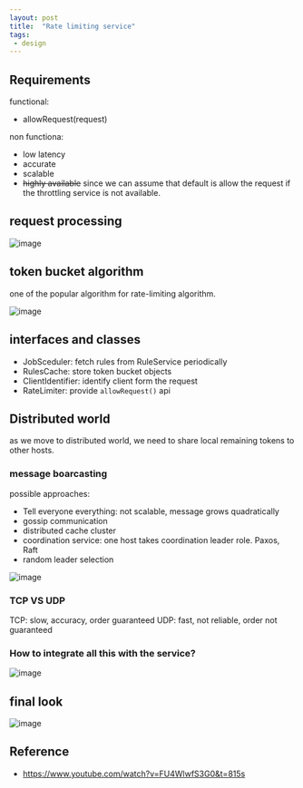 ```yaml
---
layout: post
title:  "Rate limiting service"
tags:
 - design
---
```


## Requirements

functional:
- allowRequest(request)

non functiona:
- low latency
- accurate
- scalable
- ~~highly available~~ since we can assume that default is allow the request if the throttling service is not available.

## request processing
![image](https://user-images.githubusercontent.com/900639/124370124-a29e0680-dc28-11eb-9ca0-039aa7db62bd.png)


## token bucket algorithm
one of the popular algorithm for rate-limiting algorithm.

![image](https://user-images.githubusercontent.com/900639/124370140-c8c3a680-dc28-11eb-914e-8541dcf0f632.png)

## interfaces and classes
- JobSceduler: fetch rules from RuleService periodically
- RulesCache: store token bucket objects
- ClientIdentifier: identify client form the request 
- RateLimiter: provide `allowRequest()` api

## Distributed world
as we move to distributed world, we need to share local remaining tokens to other hosts. 

### message boarcasting
possible approaches:
- Tell everyone everything: not scalable, message grows quadratically
- gossip communication
- distributed cache cluster
- coordination service: one host takes coordination leader role. Paxos, Raft
- random leader selection

![image](https://user-images.githubusercontent.com/900639/124373547-eeac7380-dc47-11eb-8fb3-1b6be446ed7f.png)

### TCP VS UDP
TCP: slow, accuracy, order guaranteed
UDP: fast, not reliable, order not guaranteed

### How to integrate all this with the service?

![image](https://user-images.githubusercontent.com/900639/124373585-46e37580-dc48-11eb-9efe-b70fef4cb38c.png)

## final look
![image](https://user-images.githubusercontent.com/900639/124373721-adb55e80-dc49-11eb-8643-d77ec2b938c3.png)



## Reference
- https://www.youtube.com/watch?v=FU4WlwfS3G0&t=815s
